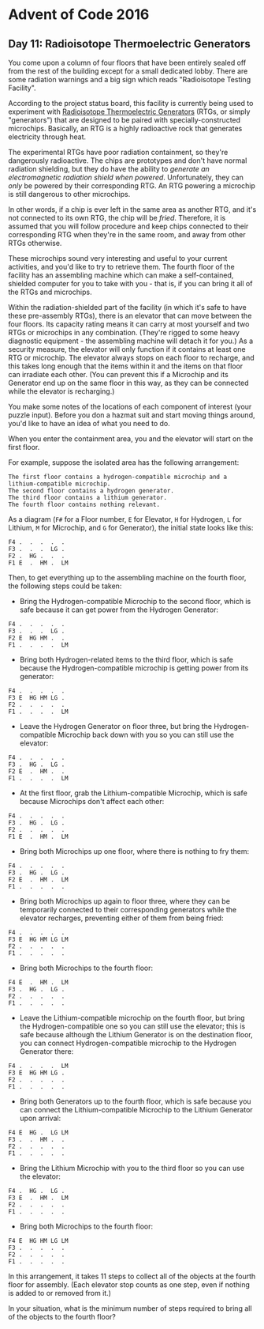 # Advent of Code 2016

## Day 11: Radioisotope Thermoelectric Generators

You come upon a column of four floors that have been entirely sealed off from
the rest of the building except for a small dedicated lobby.  There are some
radiation warnings and a big sign which reads "Radioisotope Testing Facility".

According to the project status board, this facility is currently being used to
experiment with [Radioisotope Thermoelectric Generators][1] (RTGs, or simply
"generators") that are designed to be paired with specially-constructed
microchips.  Basically, an RTG is a highly radioactive rock that generates
electricity through heat.

[1]: https://en.wikipedia.org/wiki/Radioisotope_thermoelectric_generator

The experimental RTGs have poor radiation containment, so they're dangerously
radioactive.  The chips are prototypes and don't have normal radiation
shielding, but they do have the ability to *generate an electromagnetic
radiation shield when powered*.  Unfortunately, they can *only* be powered by
their corresponding RTG.  An RTG powering a microchip is still dangerous to
other microchips.

In other words, if a chip is ever left in the same area as another RTG, and
it's not connected to its own RTG, the chip will be *fried*.  Therefore, it is
assumed that you will follow procedure and keep chips connected to their
corresponding RTG when they're in the same room, and away from other RTGs
otherwise.

These microchips sound very interesting and useful to your current activities,
and you'd like to try to retrieve them.  The fourth floor of the facility has
an assembling machine which can make a self-contained, shielded computer for
you to take with you - that is, if you can bring it all of the RTGs and
microchips.

Within the radiation-shielded part of the facility (in which it's safe to have
these pre-assembly RTGs), there is an elevator that can move between the four
floors.  Its capacity rating means it can carry at most yourself and two RTGs
or microchips in any combination.  (They're rigged to some heavy diagnostic
equipment - the assembling machine will detach it for you.)  As a security
measure, the elevator will only function if it contains at least one RTG or
microchip.  The elevator always stops on each floor to recharge, and this takes
long enough that the items within it and the items on that floor can irradiate
each other.  (You can prevent this if a Microchip and its Generator end up on
the same floor in this way, as they can be connected while the elevator is
recharging.)

You make some notes of the locations of each component of interest (your puzzle
input).  Before you don a hazmat suit and start moving things around, you'd
like to have an idea of what you need to do.

When you enter the containment area, you and the elevator will start on the
first floor.

For example, suppose the isolated area has the following arrangement:

```
The first floor contains a hydrogen-compatible microchip and a lithium-compatible microchip.
The second floor contains a hydrogen generator.
The third floor contains a lithium generator.
The fourth floor contains nothing relevant.
```

As a diagram (`F#` for a Floor number, `E` for Elevator, `H` for Hydrogen, `L`
for Lithium, `M` for Microchip, and `G` for Generator), the initial state looks
like this:

```
F4 .  .  .  .  .  
F3 .  .  .  LG .  
F2 .  HG .  .  .  
F1 E  .  HM .  LM 
```

Then, to get everything up to the assembling machine on the fourth floor, the
following steps could be taken:

- Bring the Hydrogen-compatible Microchip to the second floor, which is safe
  because it can get power from the Hydrogen Generator:

```
F4 .  .  .  .  .  
F3 .  .  .  LG .  
F2 E  HG HM .  .  
F1 .  .  .  .  LM 
```

- Bring both Hydrogen-related items to the third floor, which is safe because
  the Hydrogen-compatible microchip is getting power from its generator:

```
F4 .  .  .  .  .  
F3 E  HG HM LG .  
F2 .  .  .  .  .  
F1 .  .  .  .  LM 
```

- Leave the Hydrogen Generator on floor three, but bring the
  Hydrogen-compatible Microchip back down with you so you can still use the
  elevator:

```
F4 .  .  .  .  .  
F3 .  HG .  LG .  
F2 E  .  HM .  .  
F1 .  .  .  .  LM 
```

- At the first floor, grab the Lithium-compatible Microchip, which is safe
  because Microchips don't affect each other:

```
F4 .  .  .  .  .  
F3 .  HG .  LG .  
F2 .  .  .  .  .  
F1 E  .  HM .  LM 
```

- Bring both Microchips up one floor, where there is nothing to fry them:

```
F4 .  .  .  .  .  
F3 .  HG .  LG .  
F2 E  .  HM .  LM 
F1 .  .  .  .  .  
```

- Bring both Microchips up again to floor three, where they can be temporarily
  connected to their corresponding generators while the elevator recharges,
  preventing either of them from being fried:

```
F4 .  .  .  .  .  
F3 E  HG HM LG LM 
F2 .  .  .  .  .  
F1 .  .  .  .  .  
```

- Bring both Microchips to the fourth floor:

```
F4 E  .  HM .  LM 
F3 .  HG .  LG .  
F2 .  .  .  .  .  
F1 .  .  .  .  .  
```

- Leave the Lithium-compatible microchip on the fourth floor, but bring the
  Hydrogen-compatible one so you can still use the elevator; this is safe
  because although the Lithium Generator is on the destination floor, you can
  connect Hydrogen-compatible microchip to the Hydrogen Generator there:

```
F4 .  .  .  .  LM 
F3 E  HG HM LG .  
F2 .  .  .  .  .  
F1 .  .  .  .  .  
```

- Bring both Generators up to the fourth floor, which is safe because you can
  connect the Lithium-compatible Microchip to the Lithium Generator upon
  arrival:

```
F4 E  HG .  LG LM 
F3 .  .  HM .  .  
F2 .  .  .  .  .  
F1 .  .  .  .  .  
```

- Bring the Lithium Microchip with you to the third floor so you can use the
  elevator:

```
F4 .  HG .  LG .  
F3 E  .  HM .  LM 
F2 .  .  .  .  .  
F1 .  .  .  .  .  
```

- Bring both Microchips to the fourth floor:

```
F4 E  HG HM LG LM 
F3 .  .  .  .  .  
F2 .  .  .  .  .  
F1 .  .  .  .  .  
```

In this arrangement, it takes 11 steps to collect all of the objects at the
fourth floor for assembly.  (Each elevator stop counts as one step, even if
nothing is added to or removed from it.)

In your situation, what is the minimum number of steps required to bring all of
the objects to the fourth floor?
